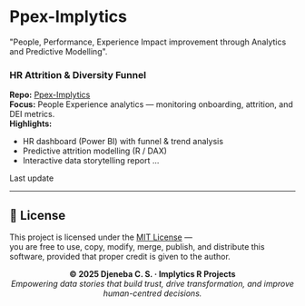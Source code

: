# Ppex-Implytics
"People, Performance, Experience Impact improvement through Analytics and Predictive Modelling".

### HR Attrition & Diversity Funnel  
**Repo:** [Ppex-Implytics](https://github.com/ImplyticsrProjects25/Ppex-Implytics)  
**Focus:** People Experience analytics — monitoring onboarding, attrition, and DEI metrics.  
**Highlights:**  
- HR dashboard (Power BI) with funnel & trend analysis  
- Predictive attrition modelling (R / DAX)  
- Interactive data storytelling report 
...

Last update









---

## 📜 License

This project is licensed under the [MIT License](LICENSE) —  
you are free to use, copy, modify, merge, publish, and distribute this software,
provided that proper credit is given to the author.

<p align="center">
  <strong>© 2025 Djeneba C. S. · Implytics R Projects</strong><br>
  <em>Empowering data stories that build trust, drive transformation, and improve human-centred decisions.</em>
</p>
